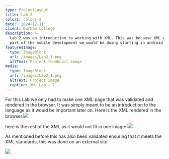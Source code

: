 ```yaml
---
type: ProjectLayout
title: Lab 2
colors: colors-a
date: '2024-12-11'
client: Durham College
description: >-
  Lab 2 was an introduction to working with XML. This was because XML would be a
  part of the mobile development we would be doing starting in android studio. 
featuredImage:
  type: ImageBlock
  url: /images/Lab2_1.png
  altText: Project thumbnail image
media:
  type: ImageBlock
  url: /images/Lab2_1.png
  altText: Project image
  caption: XML Lab - 2
---
```

For this Lab we only had to make one XML page that was validated and rendered in the browser. It was simply meant to be an introduction to the language as it would be important later on. Here is the XML rendered in the browser.![](/images/Lab2_1.png)

here is the rest of the XML as it would not fit in one image: ![](/images/Lab2_2.png)

As mentioned before this has also been validated ensuring that it meets the XML standards, this was done on an external site.

![](/images/Lab2_VAL.png)
